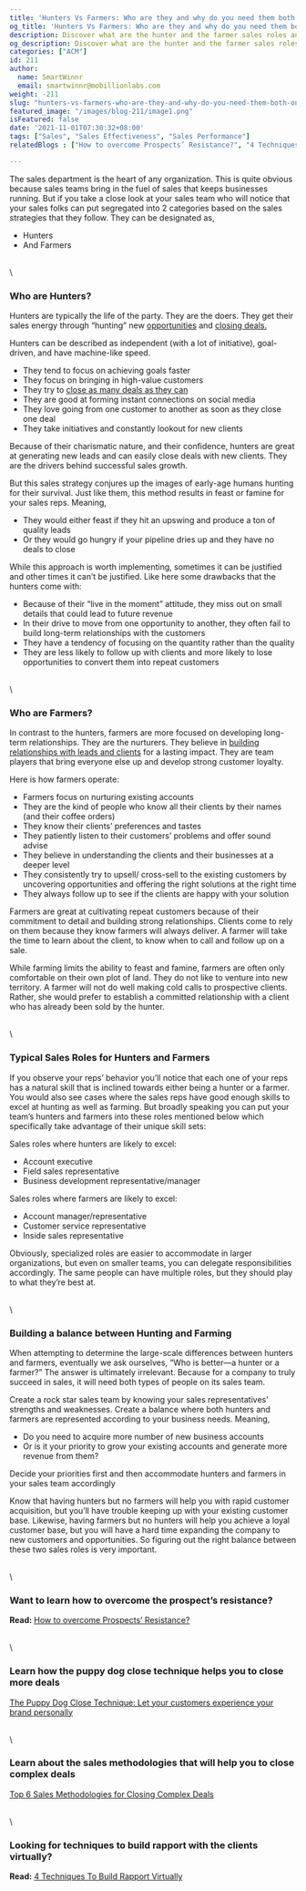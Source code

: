 ```yaml
---
title: 'Hunters Vs Farmers: Who are they and why do you need them both on your Sales Team?'
og_title: 'Hunters Vs Farmers: Who are they and why do you need them both on your Sales Team?'
description: Discover what are the hunter and the farmer sales roles and how can they come together to create a balanced sales team
og_description: Discover what are the hunter and the farmer sales roles and how can they come together to create a balanced sales team
categories: ["ACM"]
id: 211
author:
  name: SmartWinnr
  email: smartwinnr@mobillionlabs.com
weight: -211
slug: "hunters-vs-farmers-who-are-they-and-why-do-you-need-them-both-on-your-sales-team?"
featured_image: "/images/blog-211/image1.png"
isFeatured: false
date: '2021-11-01T07:30:32+08:00'
tags: ["Sales", "Sales Effectiveness", "Sales Performance"]
relatedBlogs : ["How to overcome Prospects’ Resistance?", "4 Techniques To Build Rapport Virtually", "Top 6 Sales Methodologies for Closing Complex Deals", "The Puppy Dog Close Technique: Let your customers experience your brand personally"]

---
```


The sales department is the heart of any organization. This is quite obvious because sales teams bring in the fuel of sales that keeps businesses running. But if you take a close look at your sales team who will notice that your sales folks can put segregated into 2 categories based on the sales strategies that they follow. They can be designated as,

* Hunters
* And Farmers

\
\

### **Who are Hunters?**

Hunters are typically the life of the party. They are the doers. They get their sales energy through “hunting” new [opportunities](https://www.smartwinnr.com/post/how-to-overcome-prospects-resistance/) and [closing deals.](https://www.smartwinnr.com/post/sales-close-rate/)

<div class="ml_special_div_blog ml-margin-bottom10">
  <div class="ml_special_div_blog_content ml-margin-top10 ml-margin-bottom10">
    <p>Hunters can be described as independent (with a lot of initiative), goal-driven, and have machine-like speed. </p>
    <ul>
      <li>They tend to focus on achieving goals faster</li>
      <li>They focus on bringing in high-value customers</li>
      <li>They try to <a href="https://www.smartwinnr.com/post/top-6-sales-methodologies-for-closing-complex-deals/">close as many deals as they can</a></li>
      <li>They are good at forming instant connections on social media</li>
      <li>They love going from one customer to another as soon as they close one deal</li>
      <li>They take initiatives and constantly lookout for new clients</li>
    </ul>
  </div>
  <div class="ml_special_div_blog_content ml-margin-top10 ml-margin-bottom10">
    <p>Because of their charismatic nature, and their confidence, hunters are great at generating new leads and can easily close deals with new clients. They are the drivers behind successful sales growth.</p>
  </div>
</div>

But this sales strategy conjures up the images of early-age humans hunting for their survival. Just like them, this method results in feast or famine for your sales reps. Meaning, 

* They would either feast if they hit an upswing and produce a ton of quality leads 
* Or they would go hungry if your pipeline dries up and they have no deals to close

While this approach is worth implementing, sometimes it can be justified and other times it can’t be justified. Like here some drawbacks that the hunters come with:

* Because of their “live in the moment” attitude, they miss out on small details that could lead to future revenue
* In their drive to move from one opportunity to another, they often fail to build long-term relationships with the customers
* They have a tendency of focusing on the quantity rather than the quality
* They are less likely to follow up with clients and more likely to lose opportunities to convert them into repeat customers

\
\

### **Who are Farmers?**

In contrast to the hunters, farmers are more focused on developing long-term relationships. They are the nurturers. They believe in [building relationships with leads and clients](https://www.smartwinnr.com/post/4-techniques-to-build-rapport-virtually/) for a lasting impact. They are team players that bring everyone else up and develop strong customer loyalty.

<div class="ml_special_div_blog ml-margin-bottom10">
  <div class="ml_special_div_blog_content ml-margin-top10 ml-margin-bottom10">
    <p>Here is how farmers operate:</p>
    <ul>
      <li>Farmers focus on nurturing existing accounts</li>
      <li>They are the kind of people who know all their clients by their names (and their coffee orders)</li>
      <li>They know their clients’ preferences and tastes</li>
      <li>They patiently listen to their customers’ problems and offer sound advise</li>
      <li>They believe in understanding the clients and their businesses at a deeper level</li>
      <li>They consistently try to upsell/ cross-sell to the existing customers by uncovering opportunities and offering the right solutions at the right time</li>
      <li>They always follow up to see if the clients are happy with your solution</li>
    </ul>
    <p>Farmers are great at cultivating repeat customers because of their commitment to detail and building strong relationships. Clients come to rely on them because they know farmers will always deliver. A farmer will take the time to learn about the client, to know when to call and follow up on a sale.</p>
  </div>
</div>

While farming limits the ability to feast and famine, farmers are often only comfortable on their own plot of land. They do not like to venture into new territory. A farmer will not do well making cold calls to prospective clients. Rather, she would prefer to establish a committed relationship with a client who has already been sold by the hunter.

\
\

### **Typical Sales Roles for Hunters and Farmers**

If you observe your reps’ behavior you’ll notice that each one of your reps has a natural skill that is inclined towards either being a hunter or a farmer. You would also see cases where the sales reps have good enough skills to excel at hunting as well as farming. But broadly speaking you can put your team’s hunters and farmers into these roles mentioned below which specifically take advantage of their unique skill sets:

<div class="ml_special_div_blog ml-margin-bottom10">
  <div class="ml_special_div_blog_content ml-margin-top10 ml-margin-bottom10">
    <p>Sales roles where hunters are likely to excel:</p>
    <ul>
      <li>Account executive</li>
      <li>Field sales representative</li>
      <li>Business development representative/manager</li>
    </ul>
    <p>Sales roles where farmers are likely to excel:</p>
    <ul>
      <li>Account manager/representative</li>
      <li>Customer service representative</li>
      <li>Inside sales representative</li>
    </ul>
  </div>
</div>

Obviously, specialized roles are easier to accommodate in larger organizations, but even on smaller teams, you can delegate responsibilities accordingly. The same people can have multiple roles, but they should play to what they’re best at.

\
\

### **Building a balance between Hunting and Farming**

When attempting to determine the large-scale differences between hunters and farmers, eventually we ask ourselves, “Who is better—a hunter or a farmer?” The answer is ultimately irrelevant. Because for a company to truly succeed in sales, it will need both types of people on its sales team.

<div class="ml_special_div_blog ml-margin-bottom10">
  <div class="ml_special_div_blog_content ml-margin-top10 ml-margin-bottom10">
    <p>Create a rock star sales team by knowing your sales representatives’ strengths and weaknesses. Create a balance where both hunters and farmers are represented according to your business needs. Meaning,</p>
    <ul>
      <li>Do you need to acquire more number of new business accounts</li>
      <li>Or is it your priority to grow your existing accounts and generate more revenue from them? </li>
    </ul>
    <p>Decide your priorities first and then accommodate hunters and farmers in your sales team accordingly</p>
  </div>
</div>

Know that having hunters but no farmers will help you with rapid customer acquisition, but you’ll have trouble keeping up with your existing customer base. Likewise, having farmers but no hunters will help you achieve a loyal customer base, but you will have a hard time expanding the company to new customers and opportunities. So figuring out the right balance between these two sales roles is very important.

\
\


### Want to learn how to overcome the prospect’s resistance?

**Read:** [How to overcome Prospects’ Resistance?](https://smartwinnr.com/post/how-to-overcome-prospects-resistance/)

\
\

### Learn how the puppy dog close technique helps you to close more deals

[The Puppy Dog Close Technique: Let your customers experience your brand personally](https://smartwinnr.com/post/puppy-dog-close-technique-let-your-customers-experience-your-brand-personally/)

\
\

### Learn about the sales methodologies that will help you to close complex deals

[Top 6 Sales Methodologies for Closing Complex Deals](https://www.smartwinnr.com/post/top-6-sales-methodologies-for-closing-complex-deals/)

\
\

### Looking for techniques to build rapport with the clients virtually?

**Read:** [4 Techniques To Build Rapport Virtually](https://smartwinnr.com/post/4-techniques-to-build-rapport-virtually/)
